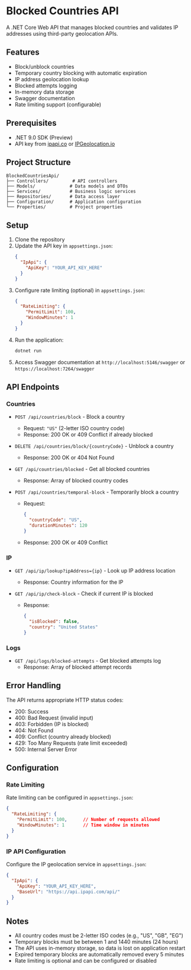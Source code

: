 # Blocked Countries API

A .NET Core Web API that manages blocked countries and validates IP addresses using third-party geolocation APIs.

## Features

- Block/unblock countries
- Temporary country blocking with automatic expiration
- IP address geolocation lookup
- Blocked attempts logging
- In-memory data storage
- Swagger documentation
- Rate limiting support (configurable)

## Prerequisites

- .NET 9.0 SDK (Preview)
- API key from [ipapi.co](https://ipapi.co/) or [IPGeolocation.io](https://ipgeolocation.io/)

## Project Structure

```
BlockedCountriesApi/
├── Controllers/         # API controllers
├── Models/             # Data models and DTOs
├── Services/           # Business logic services
├── Repositories/       # Data access layer
├── Configuration/      # Application configuration
└── Properties/         # Project properties
```

## Setup

1. Clone the repository
2. Update the API key in `appsettings.json`:
   ```json
   {
     "IpApi": {
       "ApiKey": "YOUR_API_KEY_HERE"
     }
   }
   ```
3. Configure rate limiting (optional) in `appsettings.json`:
   ```json
   {
     "RateLimiting": {
       "PermitLimit": 100,
       "WindowMinutes": 1
     }
   }
   ```
4. Run the application:
   ```bash
   dotnet run
   ```
5. Access Swagger documentation at `http://localhost:5146/swagger` or `https://localhost:7264/swagger`

## API Endpoints

### Countries

- `POST /api/countries/block` - Block a country
  - Request: `"US"` (2-letter ISO country code)
  - Response: 200 OK or 409 Conflict if already blocked

- `DELETE /api/countries/block/{countryCode}` - Unblock a country
  - Response: 200 OK or 404 Not Found

- `GET /api/countries/blocked` - Get all blocked countries
  - Response: Array of blocked country codes

- `POST /api/countries/temporal-block` - Temporarily block a country
  - Request:
    ```json
    {
      "countryCode": "US",
      "durationMinutes": 120
    }
    ```
  - Response: 200 OK or 409 Conflict

### IP

- `GET /api/ip/lookup?ipAddress={ip}` - Look up IP address location
  - Response: Country information for the IP

- `GET /api/ip/check-block` - Check if current IP is blocked
  - Response:
    ```json
    {
      "isBlocked": false,
      "country": "United States"
    }
    ```

### Logs

- `GET /api/logs/blocked-attempts` - Get blocked attempts log
  - Response: Array of blocked attempt records

## Error Handling

The API returns appropriate HTTP status codes:

- 200: Success
- 400: Bad Request (invalid input)
- 403: Forbidden (IP is blocked)
- 404: Not Found
- 409: Conflict (country already blocked)
- 429: Too Many Requests (rate limit exceeded)
- 500: Internal Server Error

## Configuration

### Rate Limiting

Rate limiting can be configured in `appsettings.json`:

```json
{
  "RateLimiting": {
    "PermitLimit": 100,      // Number of requests allowed
    "WindowMinutes": 1       // Time window in minutes
  }
}
```

### IP API Configuration

Configure the IP geolocation service in `appsettings.json`:

```json
{
  "IpApi": {
    "ApiKey": "YOUR_API_KEY_HERE",
    "BaseUrl": "https://api.ipapi.com/api/"
  }
}
```

## Notes

- All country codes must be 2-letter ISO codes (e.g., "US", "GB", "EG")
- Temporary blocks must be between 1 and 1440 minutes (24 hours)
- The API uses in-memory storage, so data is lost on application restart
- Expired temporary blocks are automatically removed every 5 minutes
- Rate limiting is optional and can be configured or disabled 
